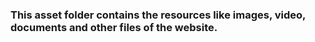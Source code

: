 ### This asset folder contains the resources like images, video, documents and other files of the website.
